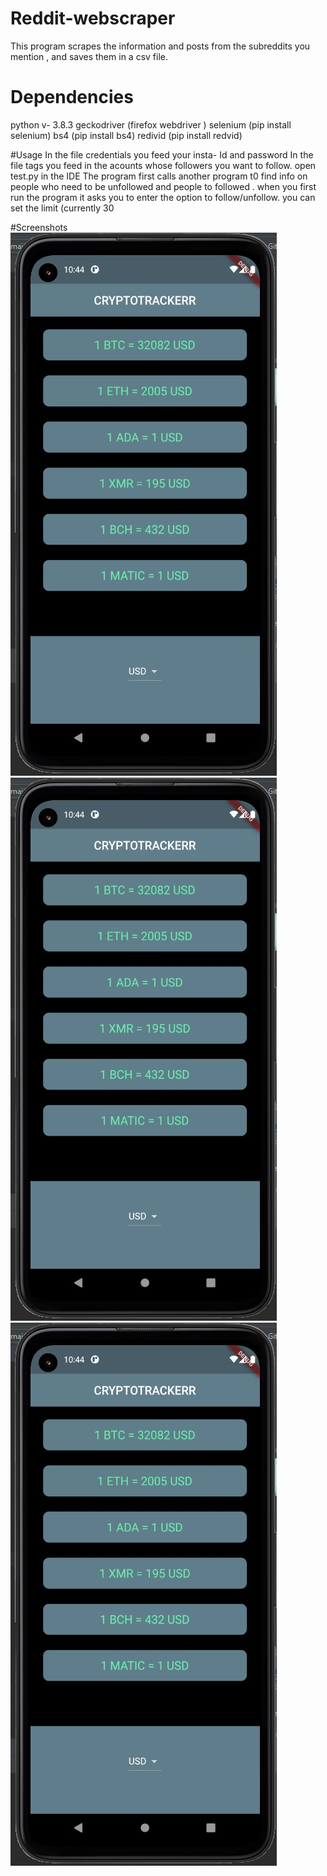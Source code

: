 # Reddit-webscraper

This program scrapes the information and posts from the subreddits you mention ,  and saves them in a csv file. 

# Dependencies

python v- 3.8.3 geckodriver (firefox webdriver ) 
selenium (pip install selenium) 
bs4 (pip install bs4) 
redivid (pip install redvid)

#Usage
In the file credentials you feed your insta- Id and password In the file tags you feed in the acounts whose followers you want to follow. open test.py in the IDE The program first calls another program t0 find info on people who need to be unfollowed and people to followed . when you first run the program it asks you to enter the option to follow/unfollow. you can set the limit (currently 30

#Screenshots
![alt text](https://github.com/WHITEWOLF619/cryptotrackerr/blob/main/screenshots/crpyto2.jpg)
![alt text](https://github.com/WHITEWOLF619/cryptotrackerr/blob/main/screenshots/crpyto2.jpg)
![alt text](https://github.com/WHITEWOLF619/cryptotrackerr/blob/main/screenshots/crpyto2.jpg)
